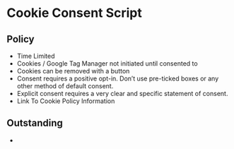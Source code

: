 # Cookie Consent Script

## Policy

*   Time Limited
*   Cookies / Google Tag Manager not initiated until consented to
*   Cookies can be removed with a button
*   Consent requires a positive opt-in. Don’t use pre-ticked boxes or any other method of default consent.
*   Explicit consent requires a very clear and specific statement of consent.
*   Link To Cookie Policy Information

## Outstanding


*   
  